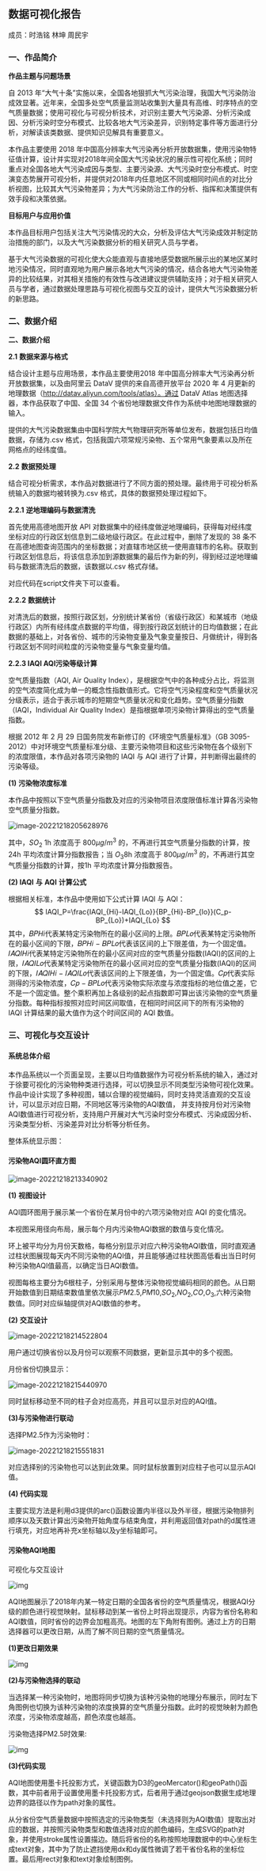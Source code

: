 ## 数据可视化报告

成员：时浩铭 林坤 周民宇

### 一、作品简介

**作品主题与问题场景**

自 2013 年“大气十条”实施以来，全国各地狠抓大气污染治理，我国大气污染防治成效显著。近年来，全国多处空气质量监测站收集到大量具有高维、时序特点的空气质量数据；使用可视化与可视分析技术，对识别主要大气污染源、分析污染成因、分析污染时空分布模式、比较各地大气污染差异，识别特定事件等方面进行分析，对解读该类数据、提供知识见解具有重要意义。

本作品主要使用 2018 年中国高分辨率大气污染再分析开放数据集，使用污染物特征值计算，设计并实现对2018年间全国大气污染状况的展示性可视化系统；同时重点对全国各地大气污染成因与类型、主要污染源、大气污染时空分布模式、时空演变态势展开可视分析，并提供对2018年内任意地区不同或相同时间点的对比分析视图，比较其大气污染物差异；为大气污染防治工作的分析、指挥和决策提供有效手段和决策依据。

**目标用户与应用价值**

本作品目标用户包括关注大气污染情况的大众，分析及评估大气污染成效并制定防治措施的部门，以及大气污染数据分析的相关研究人员与学者。

基于大气污染数据的可视化使大众能直观与直接地感受数据所展示出的某地区某时地污染情况，同时直观地为用户展示各地大气污染的情况，结合各地大气污染物差异的比较结果，对其相关措施的有效性与改进建议提供辅助支持；对于相关研究人员与学者，通过数据处理思路与可视化视图与交互的设计，提供大气污染数据分析的新思路。

### **二、数据介绍** 

**二、数据介绍** 

**2.1** **数据来源与格式**

结合设计主题与应用场景，本作品主要使用2018 年中国高分辨率大气污染再分析开放数据集，以及由阿里云 DataV 提供的来自高德开放平台 2020 年 4 月更新的地理数据（http://datav.aliyun.com/tools/atlas）。通过 DataV Atlas 地图选择器，本作品获取了中国、全国 34 个省份地理数据文件作为系统中地图地理数据的输入。

提供的大气污染数据集由中国科学院大气物理研究所等单位发布，数据包括日均值数据，存储为.csv 格式，包括我国六项常规污染物、五个常用气象要素以及所在网格点的经纬度值。

**2.2** **数据预处理**

结合可视分析需求，本作品对数据进行了不同方面的预处理。最终用于可视分析系统输入的数据均被转换为.csv 格式，具体的数据预处理过程如下。

**2.2.1** **逆地理编码与数据清洗**

首先使用高德地图开放 API 对数据集中的经纬度做逆地理编码，获得每对经纬度坐标对应的行政区划信息到二级地级行政区。在此过程中，删除了发现的 38 条不在高德地图查询范围内的坐标数据；对直辖市地区统一使用直辖市的名称。获取到行政区划信息后，将该信息添加到源数据集的最后作为新的列，得到经过逆地理编码与数据清洗后的数据，该数据以.csv 格式存储。

对应代码在script文件夹下可以查看。

**2.2.2** **数据统计**

对清洗后的数据，按照行政区划，分别统计某省份（省级行政区）和某城市（地级行政区）内所有经纬度点数据的平均值，得到按行政区划统计的日均值数据；在此数据的基础上，对各省份、城市的污染物变量及气象变量按日、月做统计，得到各行政区划不同时间粒度的污染物变量与气象变量均值。

**2.2.3 IAQI AQI污染等级计算**

空气质量指数（AQI, Air Quality Index），是根据空气中的各种成分占比，将监测的空气浓度简化成为单一的概念性指数值形式。它将空气污染程度和空气质量状况分级表示，适合于表示城市的短期空气质量状况和变化趋势。空气质量分指数（IAQI，Individual Air Quality Index）是指根据单项污染物计算得出的空气质量指数。

根据 2012 年 2 月 29 日国务院发布新修订的《环境空气质量标准》（GB 3095-2012）中对环境空气质量标准分级、主要污染物项目和这些污染物在各个级别下的浓度限值，本作品对各项污染物的 IAQI 与 AQI 进行了计算，并判断得出最终的污染等级。

**(1)** **污染物浓度标准**

本作品中按照以下空气质量分指数及对应的污染物项目浓度限值标准计算各污染物空气质量分指数。

![image-20221218205628976](C:\Users\Administrator\AppData\Roaming\Typora\typora-user-images\image-20221218205628976.png)

其中，$SO_2$ 1h 浓度高于 800$μg/m^3$ 的，不再进行其空气质量分指数的计算，按 24h 平均浓度计算分指数报告；当  $O_3$8h 浓度高于 800$μg/m^3$ 的，不再进行其空气质量分指数的计算，按1h 平均浓度计算分指数报告。

**(2) IAQI** **与** **AQI** **计算公式**

根据相关标准，本作品中使用如下公式计算 IAQI 与 AQI：
$$
IAQI_P=\frac{IAQI_{Hi}-IAQI_{Lo}}{BP_{Hi}-BP_{lo}}(C_p-BP_{Lo})+IAQI_{Lo}
$$
其中，𝐵𝑃𝐻𝑖代表某特定污染物所在的最小区间的上限。𝐵𝑃𝐿𝑜代表某特定污染物所在的最小区间的下限，𝐵𝑃𝐻𝑖 − 𝐵𝑃𝐿𝑜代表该区间的上下限差值，为一个固定值。𝐼𝐴𝑄𝐼𝐻𝑖代表某特定污染物所在的最小区间对应的空气质量分指数(IAQI)的区间的上限，𝐼𝐴𝑄𝐼𝐿𝑜代表某特定污染物所在的最小区间对应的空气质量分指数(IAQI)的区间的下限，𝐼𝐴𝑄𝐼𝐻𝑖 − 𝐼𝐴𝑄𝐼𝐿𝑜代表该区间的上下限差值，为一个固定值。𝐶𝑝代表实际测得的污染物浓度，𝐶𝑝 − 𝐵𝑃𝐿𝑜代表污染物实际浓度与浓度指标的地位值之差，它不是一个固定值。整个乘积再加上各级别的起点指数即可算出该污染物的空气质量分指数。每种指标按照对应时间区间取值，在相同时间区间下的所有污染物的 IAQI 计算结果的最大值作为这个时间区间的 AQI 数值。

### 三、可视化与交互设计

#### **系统总体介绍**

本作品系统以一个页面呈现，主要以日均值数据作为可视分析系统的输入，通过对于徐要可视化的污染物种类进行选择，可以切换显示不同类型污染物可视化效果。作品中设计实现了多种视图，辅以合理的视觉编码，同时支持灵活直观的交互设计，可以显示对应日期，不同地区等污染物的AQI数值， 并支持按月份对污染物AQI数值进行可视分析，支持用户开展对大气污染时空分布模式、污染成因分析、污染类型分析、污染差异对比分析等分析任务。

整体系统显示图：









#### **污染物AQI圆环直方图**

![image-20221218213340902](C:\Users\Administrator\AppData\Roaming\Typora\typora-user-images\image-20221218213340902.png)

**(1)** **视图设计**

AQI圆环图用于展示某一个省份在某月份中的六项污染物对应 AQI 的变化情况。

本视图采用径向布局，展示每个月内污染物AQI数据的数值与变化情况。

环上被平均分为月份天数格，每格分别显示对应六种污染物AQI数值，同时直观通过柱状图展现每天内不同污染物的AQI值，并且能够通过柱状图高低看出当日时何种污染物AQI值最高，以确定当日AQI数值。

视图每格主要分为6根柱子，分别采用与整体污染物视觉编码相同的颜色。从日期开始数值到日期结束数值里依次展示$PM2.5$,$PM10$,$SO_2$,$NO_2$,$CO$,$O_3$,六种污染物数值。同时对应纵轴提供对AQI数值的参考。

**(2)** **交互设计**

![image-20221218214522804](C:\Users\Administrator\AppData\Roaming\Typora\typora-user-images\image-20221218214522804.png)

用户通过切换省份以及月份可以观察不同数据，更新显示其中的多个视图。

月份省份切换显示：

![image-20221218215440970](C:\Users\Administrator\AppData\Roaming\Typora\typora-user-images\image-20221218215440970.png)

同时鼠标移动至不同的柱子会对应高亮，并且可以显示对应的AQI值。

**(3)与污染物进行联动**

选择PM2.5作为污染物时：

![image-20221218215551831](C:\Users\Administrator\AppData\Roaming\Typora\typora-user-images\image-20221218215551831.png)

对应选择别的污染物也可以达到此效果。同时鼠标放置到对应柱子也可以显示AQI值。

**(4) 代码实现**

主要实现方法是利用d3提供的arc()函数设置内半径以及外半径，根据污染物排列顺序以及天数计算出污染物开始角度与结束角度，并利用返回值对path的d属性进行填充，对应地再补充x坐标轴以及y坐标轴即可。



#### **污染物AQI地图**

可视化与交互设计

![img](file:///C:\Users\ADMINI~1\AppData\Local\Temp\ksohtml21384\wps1.jpg) 

 

AQI地图展示了2018年内某一特定日期的全国各省份的空气质量情况，根据AQI分级的颜色进行视觉映射。鼠标移动到某一省份上时将出现提示，内容为省份名称和AQI数值，同时省份的边界会加粗高亮。地图的左下角附有图例。通过上方的日期选择器可以更改日期，从而了解不同日期的空气质量情况。

**(1)更改日期效果**

![img](file:///C:\Users\ADMINI~1\AppData\Local\Temp\ksohtml21384\wps2.jpg) 

**(2)与污染物选择的联动**

当选择某一种污染物时，地图将同步切换为该种污染物的地理分布展示，同时左下角图例也切换为该种污染物的浓度换算的空气质量分指数。此时的视觉映射为颜色浓度，污染物浓度越高，颜色浓度也越高。

污染物选择PM2.5时效果:

![img](file:///C:\Users\ADMINI~1\AppData\Local\Temp\ksohtml21384\wps3.jpg)

**(3)代码实现**

AQI地图使用墨卡托投影方式，关键函数为D3的geoMercator()和geoPath()函数，其中前者用于设置使用墨卡托投影方式，后者用于通过geojson数据生成地理边界的路径以作为path对象的属性。

从分省份空气质量数据中按照选定的污染物类型（未选择则为AQI数值）提取出对应的数据，并按照污染物类型和数值选择对应的颜色编码，生成SVG的path对象，并使用stroke属性设置描边。随后将省份的名称按照地理数据中的中心坐标生成text对象，其中为了防止遮挡使用dx和dy属性微调了若干省份名称的坐标位置。最后用rect对象和text对象绘制图例。

 

